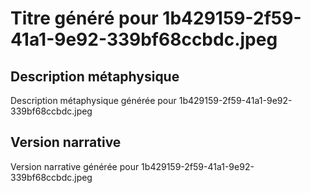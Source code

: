 # Titre généré pour 1b429159-2f59-41a1-9e92-339bf68ccbdc.jpeg

## Description métaphysique
Description métaphysique générée pour 1b429159-2f59-41a1-9e92-339bf68ccbdc.jpeg

## Version narrative
Version narrative générée pour 1b429159-2f59-41a1-9e92-339bf68ccbdc.jpeg
